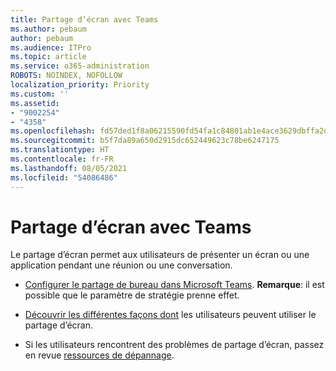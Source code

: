 ```yaml
---
title: Partage d’écran avec Teams
ms.author: pebaum
author: pebaum
ms.audience: ITPro
ms.topic: article
ms.service: o365-administration
ROBOTS: NOINDEX, NOFOLLOW
localization_priority: Priority
ms.custom: ''
ms.assetid:
- "9002254"
- "4358"
ms.openlocfilehash: fd57ded1f8a06215590fd54fa1c84801ab1e4ace3629dbffa2d08026139a96fd
ms.sourcegitcommit: b5f7da89a650d2915dc652449623c78be6247175
ms.translationtype: HT
ms.contentlocale: fr-FR
ms.lasthandoff: 08/05/2021
ms.locfileid: "54086486"
---
```

# <a name="screen-sharing-with-teams"></a>Partage d’écran avec Teams

Le partage d’écran permet aux utilisateurs de présenter un écran ou une application pendant une réunion ou une conversation.

- [Configurer le partage de bureau dans Microsoft Teams](https://docs.microsoft.com/microsoftteams/configure-desktop-sharing). **Remarque**: il est possible que le paramètre de stratégie prenne effet. 

- [Découvrir les différentes façons dont](https://docs.microsoft.com/microsoftteams/meeting-policies-in-teams#meeting-policy-settings---content-sharing) les utilisateurs peuvent utiliser le partage d’écran. 

- Si les utilisateurs rencontrent des problèmes de partage d’écran, passez en revue [ressources de dépannage](https://docs.microsoft.com/microsoftteams/connectivity-issues). 
